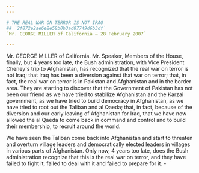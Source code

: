 ```yaml
---
---

# THE REAL WAR ON TERROR IS NOT IRAQ
## `2f872e2ae6e2e58b0b3ad87749d6b3df`
`Mr. GEORGE MILLER of California — 28 February 2007`

---
```



Mr. GEORGE MILLER of California. Mr. Speaker, Members of the House, 
finally, but 4 years too late, the Bush administration, with Vice 
President Cheney's trip to Afghanistan, has recognized that the real 
war on terror is not Iraq; that Iraq has been a diversion against that 
war on terror; that, in fact, the real war on terror is in Pakistan and 
Afghanistan and in the border area. They are starting to discover that 
the Government of Pakistan has not been our friend as we have tried to 
stabilize Afghanistan and the Karzai government, as we have tried to 
build democracy in Afghanistan, as we have tried to root out the 
Taliban and al Qaeda; that, in fact, because of the diversion and our 
early leaving of Afghanistan for Iraq, that we have now allowed the al 
Qaeda to come back in command and control and to build their 
membership, to recruit around the world.

We have seen the Taliban come back into Afghanistan and start to 
threaten and overturn village leaders and democratically elected 
leaders in villages in various parts of Afghanistan. Only now, 4 years 
too late, does the Bush administration recognize that this is the real 
war on terror, and they have failed to fight it, failed to deal with it 
and failed to prepare for it. -
